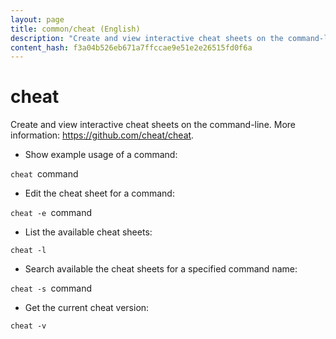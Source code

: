 ```yaml
---
layout: page
title: common/cheat (English)
description: "Create and view interactive cheat sheets on the command-line."
content_hash: f3a04b526eb671a7ffccae9e51e2e26515fd0f6a
---
```

# cheat

Create and view interactive cheat sheets on the command-line.
More information: <https://github.com/cheat/cheat>.

- Show example usage of a command:

`cheat `<span class="tldr-var badge badge-pill bg-dark-lm bg-white-dm text-white-lm text-dark-dm font-weight-bold">command</span>

- Edit the cheat sheet for a command:

`cheat -e `<span class="tldr-var badge badge-pill bg-dark-lm bg-white-dm text-white-lm text-dark-dm font-weight-bold">command</span>

- List the available cheat sheets:

`cheat -l`

- Search available the cheat sheets for a specified command name:

`cheat -s `<span class="tldr-var badge badge-pill bg-dark-lm bg-white-dm text-white-lm text-dark-dm font-weight-bold">command</span>

- Get the current cheat version:

`cheat -v`
